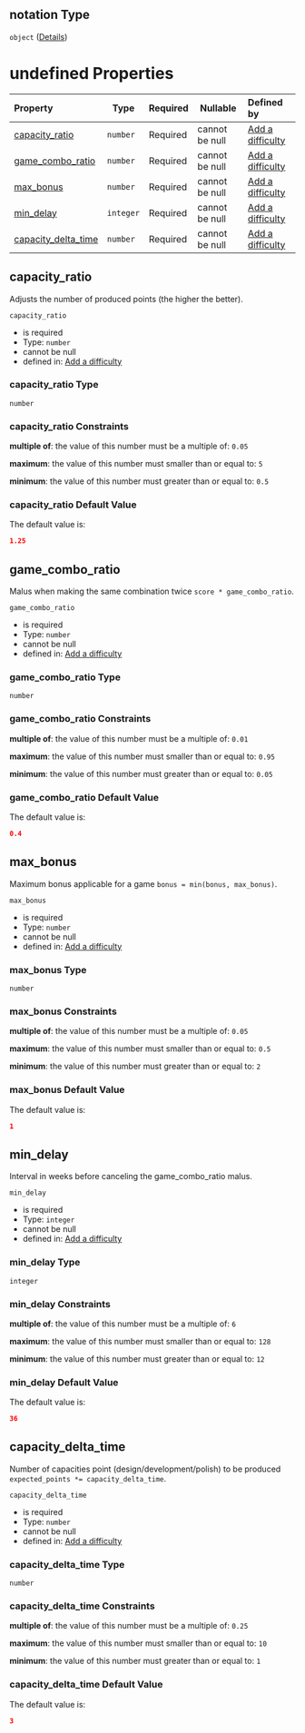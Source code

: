 ## notation Type

`object` ([Details](add-difficulty-properties-notation.md))

# undefined Properties

| Property                                    | Type      | Required | Nullable       | Defined by                                                                                                                                                         |
| :------------------------------------------ | --------- | -------- | -------------- | :----------------------------------------------------------------------------------------------------------------------------------------------------------------- |
| [capacity_ratio](#capacity_ratio)           | `number`  | Required | cannot be null | [Add a difficulty](add-difficulty-properties-notation-properties-capacity_ratio.md "add-difficulty.json#/properties/notation/properties/capacity_ratio")           |
| [game_combo_ratio](#game_combo_ratio)       | `number`  | Required | cannot be null | [Add a difficulty](add-difficulty-properties-notation-properties-game_combo_ratio.md "add-difficulty.json#/properties/notation/properties/game_combo_ratio")       |
| [max_bonus](#max_bonus)                     | `number`  | Required | cannot be null | [Add a difficulty](add-difficulty-properties-notation-properties-max_bonus.md "add-difficulty.json#/properties/notation/properties/max_bonus")                     |
| [min_delay](#min_delay)                     | `integer` | Required | cannot be null | [Add a difficulty](add-difficulty-properties-notation-properties-min_delay.md "add-difficulty.json#/properties/notation/properties/min_delay")                     |
| [capacity_delta_time](#capacity_delta_time) | `number`  | Required | cannot be null | [Add a difficulty](add-difficulty-properties-notation-properties-capacity_delta_time.md "add-difficulty.json#/properties/notation/properties/capacity_delta_time") |

## capacity_ratio

Adjusts the number of produced points (the higher the better).


`capacity_ratio`

-   is required
-   Type: `number`
-   cannot be null
-   defined in: [Add a difficulty](add-difficulty-properties-notation-properties-capacity_ratio.md "add-difficulty.json#/properties/notation/properties/capacity_ratio")

### capacity_ratio Type

`number`

### capacity_ratio Constraints

**multiple of**: the value of this number must be a multiple of: `0.05`

**maximum**: the value of this number must smaller than or equal to: `5`

**minimum**: the value of this number must greater than or equal to: `0.5`

### capacity_ratio Default Value

The default value is:

```json
1.25
```

## game_combo_ratio

Malus when making the same combination twice `score * game_combo_ratio`.


`game_combo_ratio`

-   is required
-   Type: `number`
-   cannot be null
-   defined in: [Add a difficulty](add-difficulty-properties-notation-properties-game_combo_ratio.md "add-difficulty.json#/properties/notation/properties/game_combo_ratio")

### game_combo_ratio Type

`number`

### game_combo_ratio Constraints

**multiple of**: the value of this number must be a multiple of: `0.01`

**maximum**: the value of this number must smaller than or equal to: `0.95`

**minimum**: the value of this number must greater than or equal to: `0.05`

### game_combo_ratio Default Value

The default value is:

```json
0.4
```

## max_bonus

Maximum bonus applicable for a game `bonus = min(bonus, max_bonus)`.


`max_bonus`

-   is required
-   Type: `number`
-   cannot be null
-   defined in: [Add a difficulty](add-difficulty-properties-notation-properties-max_bonus.md "add-difficulty.json#/properties/notation/properties/max_bonus")

### max_bonus Type

`number`

### max_bonus Constraints

**multiple of**: the value of this number must be a multiple of: `0.05`

**maximum**: the value of this number must smaller than or equal to: `0.5`

**minimum**: the value of this number must greater than or equal to: `2`

### max_bonus Default Value

The default value is:

```json
1
```

## min_delay

Interval in weeks before canceling the game_combo_ratio malus.


`min_delay`

-   is required
-   Type: `integer`
-   cannot be null
-   defined in: [Add a difficulty](add-difficulty-properties-notation-properties-min_delay.md "add-difficulty.json#/properties/notation/properties/min_delay")

### min_delay Type

`integer`

### min_delay Constraints

**multiple of**: the value of this number must be a multiple of: `6`

**maximum**: the value of this number must smaller than or equal to: `128`

**minimum**: the value of this number must greater than or equal to: `12`

### min_delay Default Value

The default value is:

```json
36
```

## capacity_delta_time

Number of capacities point (design/development/polish) to be produced `expected_points *= capacity_delta_time`.


`capacity_delta_time`

-   is required
-   Type: `number`
-   cannot be null
-   defined in: [Add a difficulty](add-difficulty-properties-notation-properties-capacity_delta_time.md "add-difficulty.json#/properties/notation/properties/capacity_delta_time")

### capacity_delta_time Type

`number`

### capacity_delta_time Constraints

**multiple of**: the value of this number must be a multiple of: `0.25`

**maximum**: the value of this number must smaller than or equal to: `10`

**minimum**: the value of this number must greater than or equal to: `1`

### capacity_delta_time Default Value

The default value is:

```json
3
```
